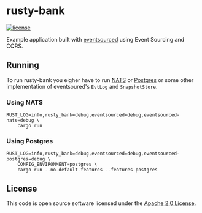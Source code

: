 # rusty-bank

[![license][license-badge]][license-url]

[license-badge]: https://img.shields.io/github/license/hseeberger/eventsourced
[license-url]: https://github.com/hseeberger/eventsourced/blob/main/LICENSE

Example application built with [eventsourced](https://github.com/hseeberger/eventsourced) using Event Sourcing and CQRS.

## Running

To run rusty-bank you eigher have to run [NATS](https://nats.io/) or [Postgres](https://www.postgresql.org/) or some other implementation of eventsoured's `EvtLog` and `SnapshotStore`.

### Using NATS

```
RUST_LOG=info,rusty_bank=debug,eventsourced=debug,eventsourced-nats=debug \
    cargo run
```

### Using Postgres

```
RUST_LOG=info,rusty_bank=debug,eventsourced=debug,eventsourced-postgres=debug \
    CONFIG_ENVIRONMENT=postgres \
    cargo run --no-default-features --features postgres
```

## License ##

This code is open source software licensed under the [Apache 2.0 License](http://www.apache.org/licenses/LICENSE-2.0.html).
